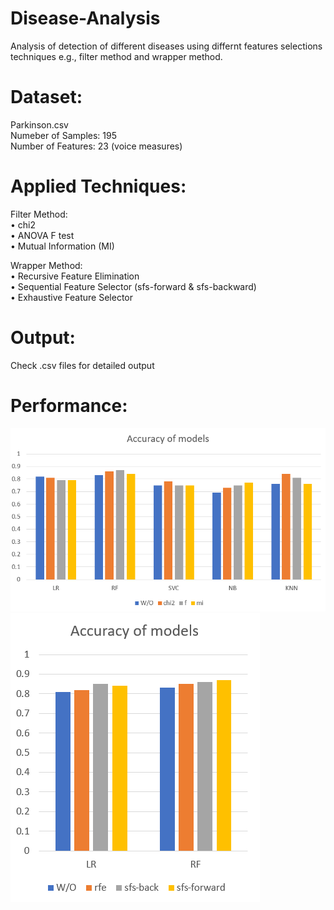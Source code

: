 # Disease-Analysis
Analysis of detection of different diseases using differnt features selections techniques e.g., filter method and wrapper method.

# Dataset:<br />
Parkinson.csv <br />
Numeber of Samples: 195<br />
Number of Features: 23 (voice measures)<br />

# Applied Techniques:<br />
Filter Method: <br />
• chi2<br />
• ANOVA F test<br />
• Mutual Information (MI)<br />

Wrapper Method: <br />
• Recursive Feature Elimination<br />
• Sequential Feature Selector (sfs-forward & sfs-backward)<br />
• Exhaustive Feature Selector<br />

# Output:<br />
Check .csv files for detailed output<br />

# Performance:<br />
![Model Accuracy using Filter Method](modelAccuracy_filterMethod.png)
![Model Accuracy using Wrapepr Method](modelAccuracy_wrapperMethod.png)



